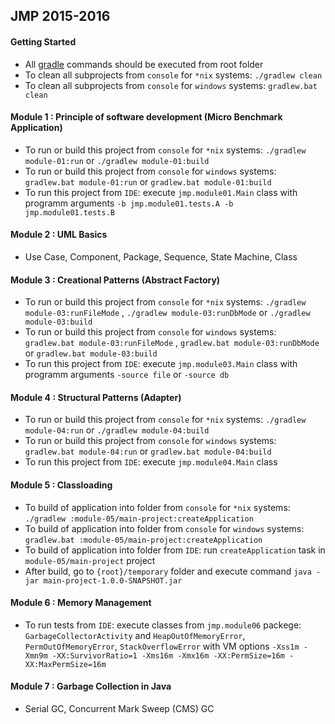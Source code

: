 ## JMP 2015-2016

#### Getting Started
- All [gradle](https://gradle.org/) commands should be executed from root folder
- To clean all subprojects from `console` for `*nix` systems: `./gradlew clean`
- To clean all subprojects from `console` for `windows` systems: `gradlew.bat clean`


#### Module 1 : Principle of software development (Micro Benchmark Application)
- To run or build this project from `console` for `*nix` systems: `./gradlew module-01:run` or `./gradlew module-01:build`
- To run or build this project from `console` for `windows` systems: `gradlew.bat module-01:run` or `gradlew.bat module-01:build`
- To run this project from `IDE`: execute `jmp.module01.Main` class with programm arguments `-b jmp.module01.tests.A -b  jmp.module01.tests.B`


#### Module 2 : UML Basics
- Use Case, Component, Package, Sequence, State Machine, Class


#### Module 3 : Creational Patterns (Abstract Factory)
- To run or build this project from `console` for `*nix` systems: `./gradlew module-03:runFileMode` , `./gradlew module-03:runDbMode` or `./gradlew module-03:build`
- To run or build this project from `console` for `windows` systems: `gradlew.bat module-03:runFileMode` , `gradlew.bat module-03:runDbMode` or `gradlew.bat module-03:build`
- To run this project from `IDE`: execute `jmp.module03.Main` class with programm arguments `-source file` or `-source db`


#### Module 4 : Structural Patterns (Adapter)
- To run or build this project from `console` for `*nix` systems: `./gradlew module-04:run` or `./gradlew module-04:build`
- To run or build this project from `console` for `windows` systems: `gradlew.bat module-04:run` or `gradlew.bat module-04:build`
- To run this project from `IDE`: execute `jmp.module04.Main` class


#### Module 5 : Classloading
- To build of application into folder from `console` for `*nix` systems: `./gradlew :module-05/main-project:createApplication`
- To build of application into folder from `console` for `windows` systems: `gradlew.bat :module-05/main-project:createApplication`
- To build of application into folder from `IDE`: run `createApplication` task in `module-05/main-project` project
- After build, go to `{root}/temporary` folder and execute command `java -jar main-project-1.0.0-SNAPSHOT.jar`


#### Module 6 : Memory Management
- To run tests from `IDE`: execute classes from `jmp.module06` packege: `GarbageCollectorActivity` and `HeapOutOfMemoryError`, `PermOutOfMemoryError`, `StackOverflowError` with VM options `-Xss1m -Xmn9m -XX:SurvivorRatio=1 -Xms16m -Xmx16m -XX:PermSize=16m -XX:MaxPermSize=16m`


#### Module 7 : Garbage Collection in Java
- Serial GC, Concurrent Mark Sweep (CMS) GC